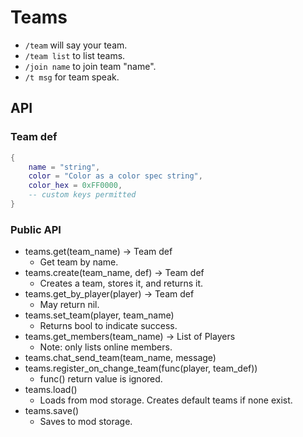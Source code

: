 # Teams

* `/team` will say your team.
* `/team list` to list teams.
* `/join name` to join team "name".
* `/t msg` for team speak.

## API

### Team def

```lua
{
	name = "string",
	color = "Color as a color spec string",
    color_hex = 0xFF0000,
    -- custom keys permitted
}
```

### Public API

* teams.get(team_name) -> Team def
  * Get team by name.
* teams.create(team_name, def) -> Team def
  * Creates a team, stores it, and returns it.
* teams.get_by_player(player) -> Team def
  * May return nil.
* teams.set_team(player, team_name)
  * Returns bool to indicate success.
* teams.get_members(team_name) -> List of Players
  * Note: only lists online members.
* teams.chat_send_team(team_name, message)
* teams.register_on_change_team(func(player, team_def))
  * func() return value is ignored.
* teams.load()
  * Loads from mod storage. Creates default teams if none exist.
* teams.save()
  * Saves to mod storage.
